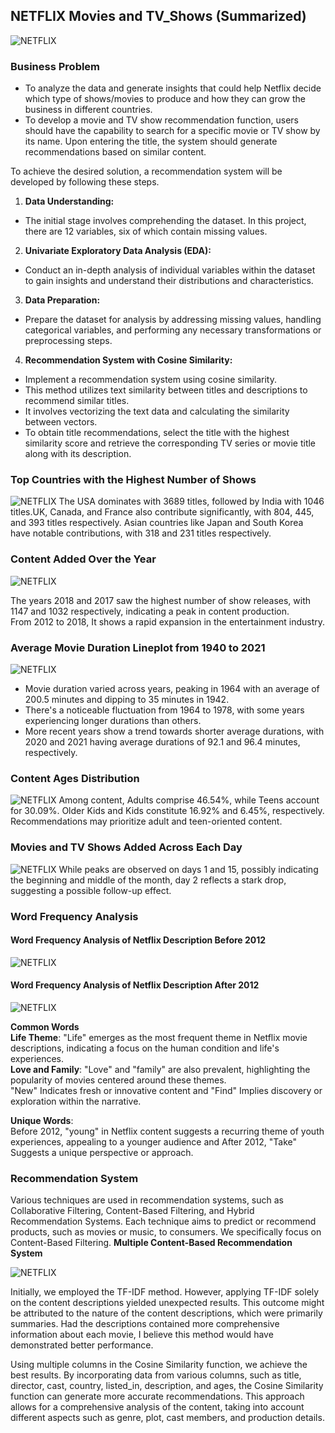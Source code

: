 ## NETFLIX Movies and TV_Shows (Summarized)
![NETFLIX](https://github.com/md-sadik-hossen/Netflix-Movies-and-TV-Shows/blob/main/images/netflix_page_cover.jpg)

### Business Problem <br>
- To analyze the data and generate insights that could help Netflix decide which type of shows/movies to produce and how they can grow the business in different countries.<br>
- To develop a movie and TV show recommendation function, users should have the capability to search for a specific movie or TV show by its name. Upon entering the title, the system should generate recommendations based on similar content. <br>

To achieve the desired solution, a recommendation system will be developed by following these steps.

1. **Data Understanding:**
  - The initial stage involves comprehending the dataset. In this project, there are 12 variables, six of which contain missing values.

2. **Univariate Exploratory Data Analysis (EDA):**
  - Conduct an in-depth analysis of individual variables within the dataset to gain insights and understand their distributions and characteristics.

3. **Data Preparation:**
  - Prepare the dataset for analysis by addressing missing values, handling categorical variables, and performing any necessary transformations or preprocessing steps.

4. **Recommendation System with Cosine Similarity:**
  - Implement a recommendation system using cosine similarity.
  - This method utilizes text similarity between titles and descriptions to recommend similar titles.
  - It involves vectorizing the text data and calculating the similarity between vectors.
  - To obtain title recommendations, select the title with the highest similarity score and retrieve the corresponding TV series or movie title along with its description.

### Top Countries with the Highest Number of Shows
![NETFLIX](https://github.com/md-sadik-hossen/Netflix-Movies-and-TV-Shows/blob/main/images/1.2%20Top%2015%20Countries%20with%20the%20Highest%20Number%20of%20Shows.png)
The USA dominates with 3689 titles, followed by India with 1046 titles.UK, Canada, and France also contribute significantly, with 804, 445, and 393 titles respectively. Asian countries like Japan and South Korea have notable contributions, with 318 and 231 titles respectively.

### Content Added Over the Year
![NETFLIX](https://github.com/md-sadik-hossen/Netflix-Movies-and-TV-Shows/blob/main/images/1.3%20Content%20Added%20Over%20the%20Year%20(After%202000).png)

The years 2018 and 2017 saw the highest number of show releases, with 1147 and 1032 respectively, indicating a peak in content production. <br>
From 2012 to 2018, It shows a rapid expansion in the entertainment industry.

### Average Movie Duration Lineplot from 1940 to 2021
![NETFLIX](https://github.com/md-sadik-hossen/Netflix-Movies-and-TV-Shows/blob/main/images/4.1%20Average%20Movie%20Duration%20Over%20Years.png)

- Movie duration varied across years, peaking in 1964 with an average of 200.5 minutes and dipping to 35 minutes in 1942.
- There's a noticeable fluctuation from 1964 to 1978, with some years experiencing longer durations than others.
- More recent years show a trend towards shorter average durations, with 2020 and 2021 having average durations of 92.1 and 96.4 minutes, respectively.

### Content Ages Distribution
![NETFLIX](https://github.com/md-sadik-hossen/Netflix-Movies-and-TV-Shows/blob/main/images/8.1%20Ages%20Distribution.png)
Among content, Adults comprise 46.54%, while Teens account for 30.09%. Older Kids and Kids constitute 16.92% and 6.45%, respectively. Recommendations may prioritize adult and teen-oriented content.

### Movies and TV Shows Added Across Each Day
![NETFLIX](https://github.com/md-sadik-hossen/Netflix-Movies-and-TV-Shows/blob/main/images/9.2%20Movies%20and%20TV%20Shows%20Added%20Across%20Each%20Day.png)
While peaks are observed on days 1 and 15, possibly indicating the beginning and middle of the month, day 2 reflects a stark drop, suggesting a possible follow-up effect.

### Word Frequency Analysis
#### Word Frequency Analysis of Netflix Description Before 2012
![NETFLIX](https://github.com/md-sadik-hossen/Netflix-Movies-and-TV-Shows/blob/main/images/10.2%20Word%20Frequency%20Analysis%20of%20Netflix%20Description%20Before%202012.png)
#### Word Frequency Analysis of Netflix Description After 2012
![NETFLIX](https://github.com/md-sadik-hossen/Netflix-Movies-and-TV-Shows/blob/main/images/10.3%20Word%20Frequency%20Analysis%20of%20Netflix%20Description%20After%202012.png)

**Common Words** <br>
**Life Theme**: "Life" emerges as the most frequent theme in Netflix movie descriptions, indicating a focus on the human condition and life's experiences.<br>
**Love and Family**: "Love" and "family" are also prevalent, highlighting the popularity of movies centered around these themes.<br>
"New" Indicates fresh or innovative content and "Find" Implies discovery or exploration within the narrative.<br>

**Unique Words**:<br>
Before 2012, "young" in Netflix content suggests a recurring theme of youth experiences, appealing to a younger audience and After 2012, "Take" Suggests a unique perspective or approach.


### Recommendation System
Various techniques are used in recommendation systems, such as Collaborative Filtering, Content-Based Filtering, and Hybrid Recommendation Systems. Each technique aims to predict or recommend products, such as movies or music, to consumers. We specifically focus on Content-Based Filtering.
**Multiple Content-Based Recommendation System**

![NETFLIX](https://github.com/md-sadik-hossen/Netflix-Movies-and-TV-Shows/blob/main/images/Recommendation%20system.JPG)

Initially, we employed the TF-IDF method. However, applying TF-IDF solely on the content descriptions yielded unexpected results. This outcome might be attributed to the nature of the content descriptions, which were primarily summaries. Had the descriptions contained more comprehensive information about each movie, I believe this method would have demonstrated better performance.

Using multiple columns in the Cosine Similarity function, we achieve the best results. By incorporating data from various columns, such as title, director, cast, country, listed_in, description, and ages, the Cosine Similarity function can generate more accurate recommendations. This approach allows for a comprehensive analysis of the content, taking into account different aspects such as genre, plot, cast members, and production details.
